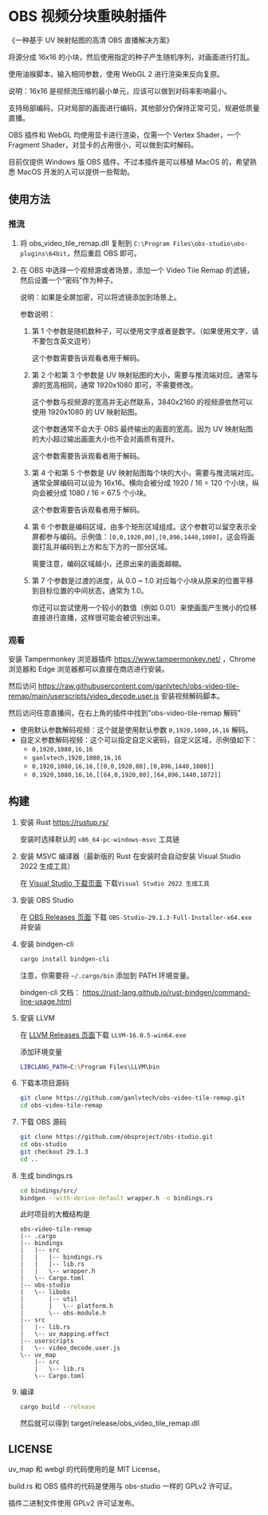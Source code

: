 # OBS 视频分块重映射插件

《一种基于 UV 映射贴图的高清 OBS 直播解决方案》

将源分成 16x16 的小块，然后使用指定的种子产生随机序列，对画面进行打乱。

使用油猴脚本，输入相同参数，使用 WebGL 2 进行渲染来反向复原。

说明：16x16 是视频流压缩的最小单元，应该可以做到对码率影响最小。

支持局部编码，只对局部的画面进行编码，其他部分仍保持正常可见，规避低质量直播。

OBS 插件和 WebGL 均使用显卡进行渲染，仅需一个 Vertex Shader，一个 Fragment Shader，对显卡的占用很小，可以做到实时解码。

目前仅提供 Windows 版 OBS 插件。不过本插件是可以移植 MacOS 的，希望熟悉 MacOS 开发的人可以提供一些帮助。

## 使用方法

### 推流

1. 将 obs_video_tile_remap.dll 复制到 `C:\Program Files\obs-studio\obs-plugins\64bit`，然后重启 OBS 即可。

2. 在 OBS 中选择一个视频源或者场景，添加一个 Video Tile Remap 的滤镜，然后设置一个“密码”作为种子。

   说明：如果是全屏加密，可以将滤镜添加到场景上。

   参数说明：

   1. 第 1 个参数是随机数种子，可以使用文字或者是数字。（如果使用文字，请不要包含英文逗号）

      这个参数需要告诉观看者用于解码。

   2. 第 2 个和第 3 个参数是 UV 映射贴图的大小，需要与推流端对应。通常与源的宽高相同，通常 1920x1080 即可，不需要修改。

      这个参数与视频源的宽高并无必然联系，3840x2160 的视频源依然可以使用 1920x1080 的 UV 映射贴图。

      这个参数通常不会大于 OBS 最终输出的画面的宽高。因为 UV 映射贴图的大小超过输出画面大小也不会对画质有提升。

      这个参数需要告诉观看者用于解码。

   3. 第 4 个和第 5 个参数是 UV 映射贴图每个块的大小，需要与推流端对应。通常全屏编码可以设为 16x16。横向会被分成 1920 / 16 = 120 个小块，纵向会被分成 1080 / 16 = 67.5 个小块。

      这个参数需要告诉观看者用于解码。

   4. 第 6 个参数是编码区域，由多个矩形区域组成。这个参数可以留空表示全屏都参与编码。示例值：`[0,0,1920,80],[0,896,1440,1080]`，这会将画面打乱并编码到上方和左下方的一部分区域。

      需要注意，编码区域越小，还原出来的画面越糊。 

   5. 第 7 个参数是过渡的进度，从 0.0 ~ 1.0 对应每个小块从原来的位置平移到目标位置的中间状态，通常为 1.0。

      你还可以尝试使用一个较小的数值（例如 0.01）来使画面产生微小的位移直接进行直播，这样很可能会被识别出来。

### 观看

安装 Tampermonkey 浏览器插件 https://www.tampermonkey.net/ ，Chrome 浏览器和 Edge 浏览器都可以直接在商店进行安装。

然后访问 https://raw.githubusercontent.com/ganlvtech/obs-video-tile-remap/main/userscripts/video_decode.user.js 安装视频解码脚本。

然后访问任意直播间，在右上角的插件中找到“obs-video-tile-remap 解码”

* 使用默认参数解码视频：这个就是使用默认参数 `0,1920,1080,16,16` 解码。
* 自定义参数解码视频：这个可以指定自定义密码，自定义区域，示例值如下：
  * `0,1920,1080,16,16`
  * `ganlvtech,1920,1080,16,16`
  * `0,1920,1080,16,16,[[0,0,1920,80],[0,896,1440,1080]]`
  * `0,1920,1080,16,16,[[64,0,1920,80],[64,896,1440,1072]]`

## 构建

1. 安装 Rust https://rustup.rs/

   安装时选择默认的 `x86_64-pc-windows-msvc` 工具链

2. 安装 MSVC 编译器（最新版的 Rust 在安装时会自动安装 Visual Studio 2022 生成工具）

   在 [Visual Studio 下载页面](https://visualstudio.microsoft.com/zh-hans/downloads/#build-tools-for-visual-studio-2022)
   下载`Visual Studio 2022 生成工具`

3. 安装 OBS Studio

   在 [OBS Releases 页面](https://github.com/obsproject/obs-studio/releases)
   下载 `OBS-Studio-29.1.3-Full-Installer-x64.exe` 并安装

4. 安装 bindgen-cli

   ```bash
   cargo install bindgen-cli
   ```

   注意，你需要将 `~/.cargo/bin` 添加到 PATH 环境变量。

   bindgen-cli 文档： https://rust-lang.github.io/rust-bindgen/command-line-usage.html

5. 安装 LLVM

   在 [LLVM Releases 页面](https://github.com/llvm/llvm-project/releases)下载 `LLVM-16.0.5-win64.exe`

   添加环境变量

   ```bash
   LIBCLANG_PATH=C:\Program Files\LLVM\bin
   ```

6. 下载本项目源码

   ```bash
   git clone https://github.com/ganlvtech/obs-video-tile-remap.git
   cd obs-video-tile-remap
   ```

7. 下载 OBS 源码

   ```bash
   git clone https://github.com/obsproject/obs-studio.git
   cd obs-studio
   git checkout 29.1.3
   cd ..
   ```

8. 生成 bindings.rs

   ```bash
   cd bindings/src/
   bindgen --with-derive-default wrapper.h -o bindings.rs
   ```

   此时项目的大概结构是

   ```plain
   obs-video-tile-remap
   |-- .cargo
   |-- bindings
   |   |-- src
   |   |   |-- bindings.rs
   |   |   |-- lib.rs
   |   |   \-- wrapper.h
   |   \-- Cargo.toml
   |-- obs-studio
   |   \-- libobs
   |       |-- util
   |       |   \-- platform.h
   |       \-- obs-module.h
   |-- src
   |   |-- lib.rs
   |   \-- uv_mapping.effect
   |-- userscripts
   |   \-- video_decode.user.js
   \-- uv_map
       |-- src
       |   \-- lib.rs
       \-- Cargo.toml
   ```

9. 编译

   ```bash
   cargo build --release
   ```

   然后就可以得到 target/release/obs_video_tile_remap.dll

## LICENSE

uv_map 和 webgl 的代码使用的是 MIT License。

build.rs 和 OBS 插件的代码是使用与 obs-studio 一样的 GPLv2 许可证。

插件二进制文件使用 GPLv2 许可证发布。
